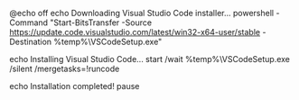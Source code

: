 @echo off
echo Downloading Visual Studio Code installer...
powershell -Command "Start-BitsTransfer -Source https://update.code.visualstudio.com/latest/win32-x64-user/stable -Destination %temp%\VSCodeSetup.exe"

echo Installing Visual Studio Code...
start /wait %temp%\VSCodeSetup.exe /silent /mergetasks=!runcode

echo Installation completed!
pause
